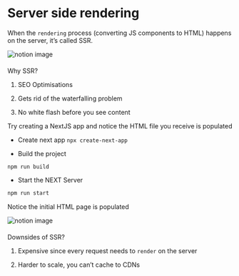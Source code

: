# Server side rendering

When the `rendering` process (converting JS components to HTML) happens on the server, it’s called SSR.

![notion image](https://www.notion.so/image/https%3A%2F%2Fprod-files-secure.s3.us-west-2.amazonaws.com%2F085e8ad8-528e-47d7-8922-a23dc4016453%2F43cdeaa8-c2e9-4421-815c-838160cb637f%2FScreenshot_2024-04-05_at_9.38.40_PM.png?table=block&id=116ccc50-2b20-4080-b9af-efb9596993a0&cache=v2)

#### 

[](#6c7eff2b15074ef9a3899f5f5eb9876b "Why SSR?")Why SSR?

1.  SEO Optimisations

2.  Gets rid of the waterfalling problem

3.  No white flash before you see content

Try creating a NextJS app and notice the HTML file you receive is populated

*   Create next app `npx create-next-app`

*   Build the project

```javascript
npm run build
```

*   Start the NEXT Server

```javascript
npm run start
```

Notice the initial HTML page is populated

![notion image](https://www.notion.so/image/https%3A%2F%2Fprod-files-secure.s3.us-west-2.amazonaws.com%2F085e8ad8-528e-47d7-8922-a23dc4016453%2Fcb57fca4-8640-46c5-8f4c-ab1d023b3043%2FScreenshot_2024-04-05_at_9.41.59_PM.png?table=block&id=cf121f4a-8c4e-4789-916a-fab0b45c694e&cache=v2)

#### 

[](#647417d7ec384bd993c34264a7ee774a "Downsides of SSR?")Downsides of SSR?

1.  Expensive since every request needs to `render` on the server

2.  Harder to scale, you can’t cache to CDNs
